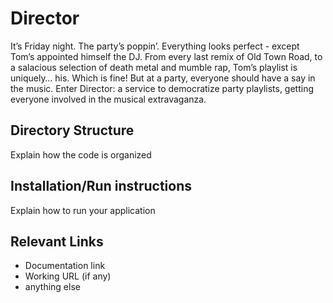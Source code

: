 # Director
It’s Friday night. The party’s poppin’. Everything looks perfect - except Tom’s appointed himself the DJ. From every last remix of Old Town Road, to a salacious selection of death metal and mumble rap, Tom’s playlist is uniquely… his. Which is fine! But at a party, everyone should have a say in the music. Enter Director: a service to democratize party playlists, getting everyone involved in the musical extravaganza.

## Directory Structure
Explain how the code is organized

## Installation/Run instructions
Explain how to run your application

## Relevant Links 
- Documentation link
- Working URL (if any)
- anything else


